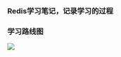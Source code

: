 ### Redis学习笔记，记录学习的过程

### 学习路线图
![](https://github.com/snailshen2014/redis-learning/blob/master/redis%E5%AD%A6%E4%B9%A0%E8%B7%AF%E7%BA%BF.jpg)

